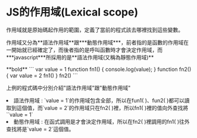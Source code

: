 <h1>JS的作用域(Lexical scope)</h1>
<p>
    作用域就是原始碼起作用的範圍，定義了當前的程式該去哪裡找到這些變數。
  </p>
<p>
    作用域又分為**語法作用域**跟***動態作用域***，前者指的是函數的作用域在一開始就已經確定了，而後者指的是呼叫函數時才會決定作用域，而***javascript***所採用的是**語法作用域(又稱為靜態作用域)**
  </p>
**bold**
```
var  value = 1
function  fn1() {
    console.log(value);
}
function  fn2() {
    var  value = 2
    fn1()
}
fn2()
```
<p>
上例的程式碼中分別介紹"語法作用域"跟"動態作用域"
</p>
<li>
語法作用域 : `value = 1`的作用域包含全部，所以在fun1( )、fun2( )都可以讀取到這個值，而`value = 2`的作用域只在fn2( )裡，所以fn1( )裡的值向外查找將``value = 1`                                                                                                                                                                                                                                                                                                                                                                                                                
</li>
<li>
動態作用域 : 在函式調用是才會決定作用域，所以在fn2( )裡調用的fn1( )往外查找將是`value = 2`這個值。
</li>



